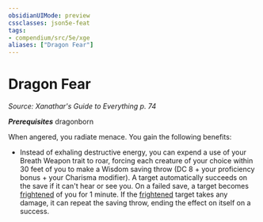 ```yaml
---
obsidianUIMode: preview
cssclasses: json5e-feat
tags:
- compendium/src/5e/xge
aliases: ["Dragon Fear"]
---
```

# Dragon Fear
*Source: Xanathar's Guide to Everything p. 74*  

***Prerequisites*** dragonborn

When angered, you radiate menace. You gain the following benefits:

- Instead of exhaling destructive energy, you can expend a use of your Breath Weapon trait to roar, forcing each creature of your choice within 30 feet of you to make a Wisdom saving throw (DC 8 + your proficiency bonus + your Charisma modifier). A target automatically succeeds on the save if it can't hear or see you. On a failed save, a target becomes [frightened](../../5e-rules/conditions.md##frightened) of you for 1 minute. If the [frightened](../../5e-rules/conditions.md##frightened) target takes any damage, it can repeat the saving throw, ending the effect on itself on a success.